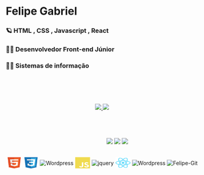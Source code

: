 # Felipe Gabriel

### 🪐 HTML , CSS , Javascript , React
### 👩‍💻 Desenvolvedor Front-end Júnior
### 👨‍💻 Sistemas de informação
<br/>


<div align="center">
</div>
  <br>
<div align="center" style="margin: 40px">
  <a href="https://github.com/FelipeGabriel7">
  <img height="180em" src="https://github-readme-stats.vercel.app/api?username=FelipeGabriel7&show_icons=true&theme=aura&include_all_commits=true&count_private=true"/>
  <img height="180em" src="https://github-readme-stats.vercel.app/api/top-langs/?username=FelipeGabriel7&layout=compact&langs_count=7&theme=aura"/>
    </br>
</div>
</div>
<br>
<div  align="Center" style="margin-left: 80px"> 

  <a href="https://www.instagram.com/gabrielfelipe02_" target="_blank"><img src="https://img.shields.io/badge/-Instagram-%23E4405F?style=for-the-badge&logo=instagram&logoColor=white" target="_blank"></a>
  <a href = "mailto:felipegabfd@gmail.com"><img src="https://img.shields.io/badge/-Gmail-%23333?style=for-the-badge&logo=gmail&logoColor=dark" target="_blank"></a>
  <a href="https://www.linkedin.com/in/felipe-gabriel-dev/" target="_blank"><img src="https://img.shields.io/badge/-LinkedIn-%230077B5?style=for-the-badge&logo=linkedin&logoColor=dark" target="_blank"></a> 
  </div>

<div align="Center" style="display: inline_block"><br>
 <img align="center" alt="Felipe-HTML"  title="HTML"height="30" width="40" src="https://raw.githubusercontent.com/devicons/devicon/master/icons/html5/html5-original.svg">
  <img align="center" alt="Felipe-CSS"  title="CSS"height="30" width="40" src="https://raw.githubusercontent.com/devicons/devicon/master/icons/css3/css3-original.svg">
   <img align="center" alt="Wordpress" title="bootstrap" height="35" width="48" src="https://cdn.jsdelivr.net/gh/devicons/devicon/icons/bootstrap/bootstrap-original.svg">
  <img align="center" alt="Felipe-JS"  title="Javascript" height="30" width="40" src="https://raw.githubusercontent.com/devicons/devicon/master/icons/javascript/javascript-plain.svg">
   <img align="center" alt="jquery" title="jquery" height="35" width="48" src="https://cdn.jsdelivr.net/gh/devicons/devicon/icons/jquery/jquery-original.svg">
  <img align="center" alt="Felipe-React"  title="React"height="30" width="40" src="https://raw.githubusercontent.com/devicons/devicon/master/icons/react/react-original.svg">
  <img align="center" alt="Wordpress" title="Wordpress" height="35" width="48" src="https://cdn.jsdelivr.net/gh/devicons/devicon/icons/wordpress/wordpress-plain.svg">
        <img align="center" alt="Felipe-Git" title="Git" height="30" width="40" src="https://cdn.jsdelivr.net/gh/devicons/devicon/icons/git/git-original.svg" />
</div>
